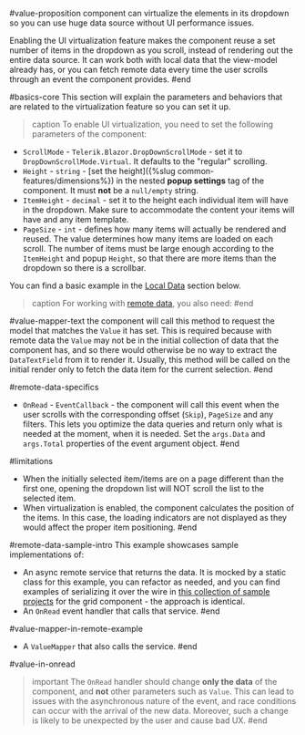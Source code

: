 #value-proposition
component can virtualize the elements in its dropdown so you can use huge data source without UI performance issues.

Enabling the UI virtualization feature makes the component reuse a set number of items in the dropdown as you scroll, instead of rendering out the entire data source. It can work both with local data that the view-model already has, or you can fetch remote data every time the user scrolls through an event the component provides.
#end


#basics-core
This section will explain the parameters and behaviors that are related to the virtualization feature so you can set it up.

>caption To enable UI virtualization, you need to set the following parameters of the component:

* `ScrollMode` - `Telerik.Blazor.DropDownScrollMode` - set it to `DropDownScrollMode.Virtual`. It defaults to the "regular" scrolling.
* `Height` - `string` - [set the height]({%slug common-features/dimensions%}) in the nested **popup settings** tag of the component. It must **not** be a `null/empty` string.
* `ItemHeight` - `decimal` - set it to the height each individual item will have in the dropdown. Make sure to accommodate the content your items will have and any item template.
* `PageSize` - `int` - defines how many items will actually be rendered and reused. The value determines how many items are loaded on each scroll. The number of items must be large enough according to the `ItemHeight` and popup `Height`, so that there are more items than the dropdown so there is a scrollbar.

You can find a basic example in the [Local Data](#local-data-example) section below.

>caption For working with [remote data](#remote-data-example), you also need:
#end


#value-mapper-text
the component will call this method to request the model that matches the `Value` it has set. This is required because with remote data the `Value` may not be in the initial collection of data that the component has, and so there would otherwise be no way to extract the `DataTextField` from it to render it. Usually, this method will be called on the initial render only to fetch the data item for the current selection.
#end


#remote-data-specifics
* `OnRead` - `EventCallback` - the component will call this event when the user scrolls with the corresponding offset (`Skip`), `PageSize` and any filters. This lets you optimize the data queries and return only what is needed at the moment, when it is needed. Set the `args.Data` and `args.Total` properties of the event argument object.
#end


#limitations
* When the initially selected item/items are on a page different than the first one, opening the dropdown list will NOT scroll the list to the selected item.
* When virtualization is enabled, the component calculates the position of the items. In this case, the loading indicators are not displayed as they would affect the proper item positioning.
#end

#remote-data-sample-intro
This example showcases sample implementations of:

* An async remote service that returns the data. It is mocked by a static class for this example, you can refactor as needed, and you can find examples of serializing it over the wire in <a href="https://github.com/telerik/blazor-ui/tree/master/grid/datasourcerequest-on-server" target="_blank">this collection of sample projects</a> for the grid component - the approach is identical.
* An `OnRead` event handler that calls that service.
#end


#value-mapper-in-remote-example
* A `ValueMapper` that also calls the service.
#end


#value-in-onread
>important The `OnRead` handler should change **only the data** of the component, and **not** other parameters such as `Value`. This can lead to issues with the asynchronous nature of the event, and race conditions can occur with the arrival of the new data. Moreover, such a change is likely to be unexpected by the user and cause bad UX.
#end
